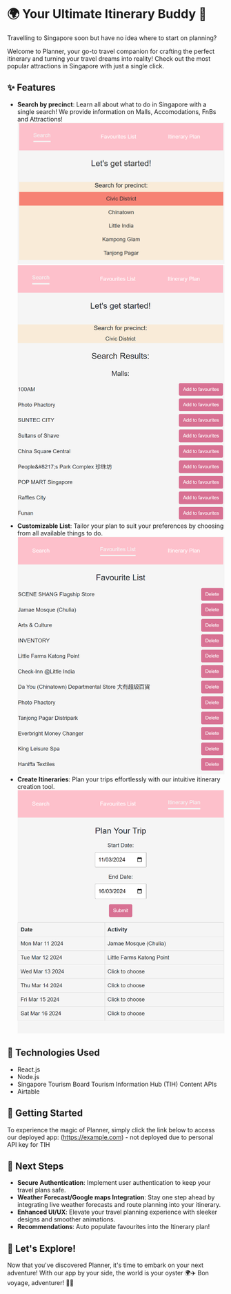 # 🌍 Your Ultimate Itinerary Buddy 🛫

Travelling to Singapore soon but have no idea where to start on planning?

Welcome to Planner, your go-to travel companion for crafting the perfect itinerary and turning your travel dreams into reality! Check out the most popular attractions in Singapore with just a single click.

## ✨ Features

- **Search by precinct**: Learn all about what to do in Singapore with a single search! We provide information on Malls, Accomodations, FnBs and Attractions!
  ![Search page](https://github.com/Lekster18/itineraryPlanner/blob/main/images/search.png)
  ![Search List](https://github.com/Lekster18/itineraryPlanner/blob/main/images/List.png)
- **Customizable List**: Tailor your plan to suit your preferences by choosing from all available things to do.
  ![Favourite List page](https://github.com/Lekster18/itineraryPlanner/blob/main/images/Favourites.png)
- **Create Itineraries**: Plan your trips effortlessly with our intuitive itinerary creation tool.
  ![Itinerary page](https://github.com/Lekster18/itineraryPlanner/blob/main/images/Itinerary%20plan.png)

## 🔧 Technologies Used

- React.js
- Node.js
- Singapore Tourism Board Tourism Information Hub (TIH) Content APIs
- Airtable

## 🚀 Getting Started

To experience the magic of Planner, simply click the link below to access our deployed app:
(https://example.com) - not deployed due to personal API key for TIH

## 🚧 Next Steps

- **Secure Authentication**: Implement user authentication to keep your travel plans safe.
- **Weather Forecast/Google maps Integration**: Stay one step ahead by integrating live weather forecasts and route planning into your itinerary.
- **Enhanced UI/UX**: Elevate your travel planning experience with sleeker designs and smoother animations.
- **Recommendations**: Auto populate favourites into the Itinerary plan!

## 🎉 Let's Explore!

Now that you've discovered Planner, it's time to embark on your next adventure! With our app by your side, the world is your oyster 🌍✈️ Bon voyage, adventurer! 🎒🌴
